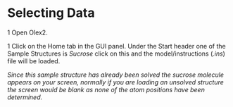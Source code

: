 Selecting Data
========

1 Open Olex2. 

1 Click on the Home tab in the GUI panel. Under the Start header one of the Sample Structures is *Sucrose* click on this and the model/instructions (*.ins*) file will be loaded.

*Since this sample structure has already been solved the sucrose molecule appears on your screen, normally if you are loading an unsolved structure the screen would be blank as none of the atom positions have been determined.*
